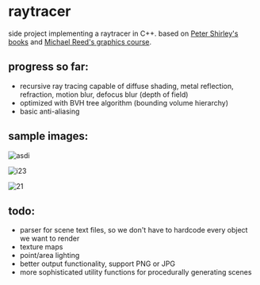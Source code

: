 # raytracer
side project implementing a raytracer in C++. based on [Peter Shirley's books](https://raytracing.github.io/) and [Michael Reed's graphics course](http://www.cs.columbia.edu/~cs4160/).

## progress so far:
- recursive ray tracing capable of diffuse shading, metal reflection, refraction, motion blur, defocus blur (depth of field)
- optimized with BVH tree algorithm (bounding volume hierarchy) 
- basic anti-aliasing

## sample images:

![asdi](https://user-images.githubusercontent.com/24910768/177608805-b732432a-cc7e-439f-9417-be92d098376d.png)

![i23](https://user-images.githubusercontent.com/24910768/177240571-66356455-d02c-4e9e-be8d-e97b363d3126.png)

![21](https://user-images.githubusercontent.com/24910768/177230659-d2cffaef-4505-48ff-af37-595b2611a02d.png)

## todo:
- parser for scene text files, so we don't have to hardcode every object we want to render
- texture maps
- point/area lighting
- better output functionality, support PNG or JPG
- more sophisticated utility functions for procedurally generating scenes
